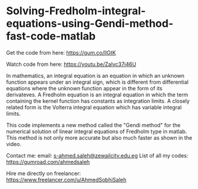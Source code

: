 # Solving-Fredholm-integral-equations-using-Gendi-method-fast-code-matlab

Get the code from here:
https://gum.co/llGtK

Watch code from here:
https://youtu.be/Zalvc37i46U

In mathematics, an integral equation is an equation in which an unknown function appears under an integral sign, which is different from differential equations where the unknown function appear in the form of its derivateves. A Fredholm equation is an integral equation in which the term containing the kernel function has constants as integration limits. A closely related form is the Volterra integral equation which has variable integral limits.

This code implements a new method called the "Gendi method" for the numerical solution of linear integral equations of Fredholm type in matlab. This method is not only more accurate but also much faster as shown in the video.

Contact me:
email: s-ahmed.saleh@zewailcity.edu.eg
List of all my codes: https://gumroad.com/ahmedsaleh

Hire me directly on freelancer:
https://www.freelancer.com/u/AhmedSobhiSaleh

